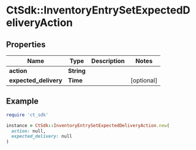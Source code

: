 # CtSdk::InventoryEntrySetExpectedDeliveryAction

## Properties

| Name | Type | Description | Notes |
| ---- | ---- | ----------- | ----- |
| **action** | **String** |  |  |
| **expected_delivery** | **Time** |  | [optional] |

## Example

```ruby
require 'ct_sdk'

instance = CtSdk::InventoryEntrySetExpectedDeliveryAction.new(
  action: null,
  expected_delivery: null
)
```

